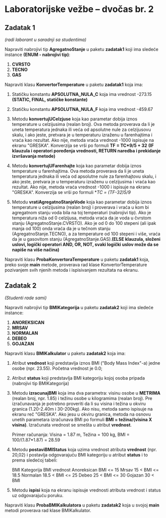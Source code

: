 # Laboratorijske vežbe – dvočas br. 2

## Zadatak 1
*(radi laborant u saradnji sa studentima)*

Napraviti nabrojivi tip **AgregatnoStanje** u paketu **zadatak1** koji ima sledeće instance **(ENUM - nabrojivi tip)**:

1. **CVRSTO**
2. **TECNO**
3. **GAS**

Napraviti klasu **KonvertorTemperature** u paketu **zadatak1** koja ima:

1. Statičku konstantu **APSOLUTNA_NULA_C** koja ima vrednost -273.15 **(STATIC, FINAL, statičke konstante)**

2. Statičku konstantu **APSOLUTNA_NULA_F** koja ima vrednost -459.67

3. Metodu **konvertujUCelzjuse** koja kao parametar dobija iznos temperature u celzijusima (realan broj). Ova metoda proverava da li je uneta temperatura jednaka ili veća od apsolutne nule za celzijusovu skalu, i ako jeste, pretvara je u temperaturu izraženu u farenhajtima i vraća kao rezultat. Ako nije, metoda vraća vrednost -1000 ispisuje na ekranu "GRESKA". Konverzija se vrši po formuli **TF = TC*9/5 + 32** **(IF klauzula i operatori poređenja vrednosti, RETURN naredba i prekidanje izvršavanja metode)**

4. Metodu **konvertujUFarenhajte** koja kao parametar dobija iznos temperature u farenhajtima. Ova metoda proverava da li je uneta temperatura jednaka ili veća od apsolutne nule za farenhajtovu skalu, i ako jeste, pretvara je u temperaturu izraženu u celzijusima i vraća kao rezultat. Ako nije, metoda vraća vrednost -1000 i ispisuje na ekranu "GRESKA". Konverzija se vrši po formuli **TC = (TF-32)*5/9**

5. Metodu **vratiAgregatnoStanjeVode** koja kao parametar dobija iznos temperature u celzijusima (realan broj) i proverava i vraća u kom bi agregatnom stanju voda bila na toj temperaturi (nabrojivi tip). Ako je temperatura niža od 0 celzijusa, metoda vraća da je voda u čvrstom stanju (AgregatnoStanje.CVRSTO). Ako je od 0 do 100 stepeni (ali ipak manja od 100) onda vraća da je u tečnom stanju (AgregatnoStanje.TECNO), a za temperature od 100 stepeni i više, vraća da je u gasovitom stanju (AgregatnoStanje.GAS).**(ELSE klauzula, složeni uslovi, logički operatori AND, OR, NOT, svaki logički uslov može da se napiše na više načina)**

Napraviti klasu **ProbaKonvertoraTemperature** u paketu **zadatak1** koja, preko svoje **main** metode, proverava rad klase KonvertorTemperature pozivanjem svih njenih metoda i ispisivanjem rezultata na ekranu.

## Zadatak 2
*(Studenti rade sami)*

Napraviti nabrojivi tip **BMIKategorija** u paketu **zadatak2** koji ima sledeće instance:

1. **ANOREKSICAN**
2. **MRSAV**
3. **NORMALAN**
4. **DEBEO**
5. **GOJAZAN**

Napraviti klasu **BMIKalkulator** u paketu **zadatak2** koja ima:

1. Atribut **vrednost** koji predstavlja iznos BMI ("Body Mass Index"-a) jedne osobe (npr. 23.55). Početna vrednost je 0.0;

2. Atribut **status** koji predstavlja BMI kategoriju kojoj osoba pripada (nabrojivi tip BMIKategorija)

3. Metodu **izracunajBMI** koja ima dva parametra: visinu osobe u **METRIMA** (realan broj, npr. 1.85) i težinu osobe u kilogramima (realan broj). Pre izračunavanja je potrebno proveriti da li su visina i težina u okviru granica (1.20-2.40m i 30-200kg). Ako nisu, metoda samo ispisuje na ekranu reč "GRESKA".
Ako jesu u okviru granica, metoda na osnovu unetih parametara izračunava BMI po formuli **BMI = težina/(visina X visina)**. Izračunata vrednost se smešta u atribut **vrednost**.

	Primer računanja: 	Visina = 1.87 m, Težina = 100 kg,  BMI = 100/(1.87*1.87) = 28.59

4. Metodu **postaviBMIStatus** koja uzima vrednost atributa **vrednost** (npr. 20,02) i postavlja odgovarajuću BMI kategoriju u atribut **status** i to prema sledećoj tabeli:

	BMI Kategorija		BMI vrednost
	Anoreksican 		BMI <= 15 
	Mrsav 			15 < BMI <= 18.5 
	Normalan 		18.5 < BMI <= 25
	Debeo			25 < BMI <= 30
	Gojazan			30 < BMI

5. Metodu **ispisi** koja na ekranu ispisuje vrednosti atributa vrednost i status uz odgovarajuću poruku.

Napraviti klasu **ProbaBMIKalkulatora** u paketu **zadatak2** koja u svojoj **main** metodi proverava rad klase BMIKalkulator.